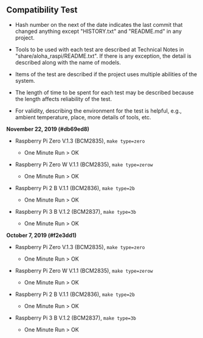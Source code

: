 ## Compatibility Test

* Hash number on the next of the date indicates the last commit that changed anything except "HISTORY.txt" and "README.md" in any project.

* Tools to be used with each test are described at Technical Notes in "share/aloha_raspi/README.txt". If there is any exception, the detail is described along with the name of models.

* Items of the test are described if the project uses multiple abilities of the system.

* The length of time to be spent for each test may be described because the length affects reliability of the test.

* For validity, describing the environment for the test is helpful, e.g., ambient temperature, place, more details of tools, etc.

**November 22, 2019 (#db69ed8)**

* Raspberry Pi Zero V.1.3 (BCM2835), `make type=zero`
	* One Minute Run > OK

* Raspberry Pi Zero W V.1.1 (BCM2835), `make type=zerow`
	* One Minute Run > OK

* Raspberry Pi 2 B V.1.1 (BCM2836), `make type=2b`
	* One Minute Run > OK

* Raspberry Pi 3 B V.1.2 (BCM2837), `make type=3b`
	* One Minute Run > OK

**October 7, 2019 (#f2e3dd1)**

* Raspberry Pi Zero V.1.3 (BCM2835), `make type=zero`
	* One Minute Run > OK

* Raspberry Pi Zero W V.1.1 (BCM2835), `make type=zerow`
	* One Minute Run > OK

* Raspberry Pi 2 B V.1.1 (BCM2836), `make type=2b`
	* One Minute Run > OK

* Raspberry Pi 3 B V.1.2 (BCM2837), `make type=3b`
	* One Minute Run > OK
